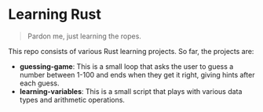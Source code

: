 # Learning Rust

> Pardon me, just learning the ropes.

This repo consists of various Rust learning projects. So far, the projects are:
- **guessing-game**: This is a small loop that asks the user to guess a number between 1-100 and ends when they get it right, giving hints after each guess.
- **learning-variables**: This is a small script that plays with various data types and arithmetic operations.